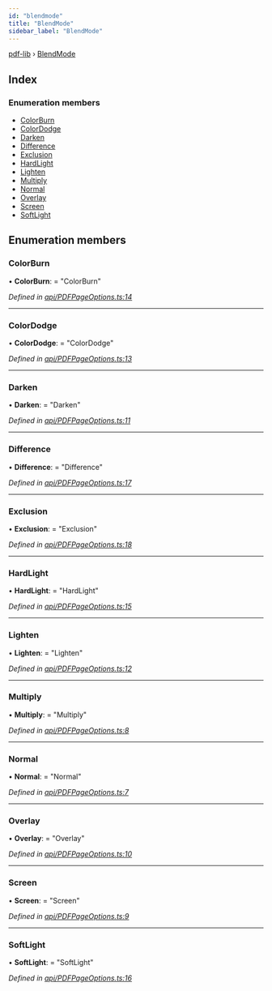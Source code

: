 ```yaml
---
id: "blendmode"
title: "BlendMode"
sidebar_label: "BlendMode"
---
```


[pdf-lib](../index.md) › [BlendMode](blendmode.md)

## Index

### Enumeration members

* [ColorBurn](blendmode.md#colorburn)
* [ColorDodge](blendmode.md#colordodge)
* [Darken](blendmode.md#darken)
* [Difference](blendmode.md#difference)
* [Exclusion](blendmode.md#exclusion)
* [HardLight](blendmode.md#hardlight)
* [Lighten](blendmode.md#lighten)
* [Multiply](blendmode.md#multiply)
* [Normal](blendmode.md#normal)
* [Overlay](blendmode.md#overlay)
* [Screen](blendmode.md#screen)
* [SoftLight](blendmode.md#softlight)

## Enumeration members

###  ColorBurn

• **ColorBurn**: = "ColorBurn"

*Defined in [api/PDFPageOptions.ts:14](https://github.com/Hopding/pdf-lib/blob/aa457ba/src/api/PDFPageOptions.ts#L14)*

___

###  ColorDodge

• **ColorDodge**: = "ColorDodge"

*Defined in [api/PDFPageOptions.ts:13](https://github.com/Hopding/pdf-lib/blob/aa457ba/src/api/PDFPageOptions.ts#L13)*

___

###  Darken

• **Darken**: = "Darken"

*Defined in [api/PDFPageOptions.ts:11](https://github.com/Hopding/pdf-lib/blob/aa457ba/src/api/PDFPageOptions.ts#L11)*

___

###  Difference

• **Difference**: = "Difference"

*Defined in [api/PDFPageOptions.ts:17](https://github.com/Hopding/pdf-lib/blob/aa457ba/src/api/PDFPageOptions.ts#L17)*

___

###  Exclusion

• **Exclusion**: = "Exclusion"

*Defined in [api/PDFPageOptions.ts:18](https://github.com/Hopding/pdf-lib/blob/aa457ba/src/api/PDFPageOptions.ts#L18)*

___

###  HardLight

• **HardLight**: = "HardLight"

*Defined in [api/PDFPageOptions.ts:15](https://github.com/Hopding/pdf-lib/blob/aa457ba/src/api/PDFPageOptions.ts#L15)*

___

###  Lighten

• **Lighten**: = "Lighten"

*Defined in [api/PDFPageOptions.ts:12](https://github.com/Hopding/pdf-lib/blob/aa457ba/src/api/PDFPageOptions.ts#L12)*

___

###  Multiply

• **Multiply**: = "Multiply"

*Defined in [api/PDFPageOptions.ts:8](https://github.com/Hopding/pdf-lib/blob/aa457ba/src/api/PDFPageOptions.ts#L8)*

___

###  Normal

• **Normal**: = "Normal"

*Defined in [api/PDFPageOptions.ts:7](https://github.com/Hopding/pdf-lib/blob/aa457ba/src/api/PDFPageOptions.ts#L7)*

___

###  Overlay

• **Overlay**: = "Overlay"

*Defined in [api/PDFPageOptions.ts:10](https://github.com/Hopding/pdf-lib/blob/aa457ba/src/api/PDFPageOptions.ts#L10)*

___

###  Screen

• **Screen**: = "Screen"

*Defined in [api/PDFPageOptions.ts:9](https://github.com/Hopding/pdf-lib/blob/aa457ba/src/api/PDFPageOptions.ts#L9)*

___

###  SoftLight

• **SoftLight**: = "SoftLight"

*Defined in [api/PDFPageOptions.ts:16](https://github.com/Hopding/pdf-lib/blob/aa457ba/src/api/PDFPageOptions.ts#L16)*
